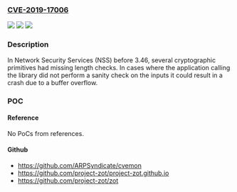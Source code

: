 ### [CVE-2019-17006](https://cve.mitre.org/cgi-bin/cvename.cgi?name=CVE-2019-17006)
![](https://img.shields.io/static/v1?label=Product&message=NSS&color=blue)
![](https://img.shields.io/static/v1?label=Version&message=%3C%203.46%20&color=brighgreen)
![](https://img.shields.io/static/v1?label=Vulnerability&message=missing%20length%20checks%20for%20cryptographic%20primitives&color=brighgreen)

### Description

In Network Security Services (NSS) before 3.46, several cryptographic primitives had missing length checks. In cases where the application calling the library did not perform a sanity check on the inputs it could result in a crash due to a buffer overflow.

### POC

#### Reference
No PoCs from references.

#### Github
- https://github.com/ARPSyndicate/cvemon
- https://github.com/project-zot/project-zot.github.io
- https://github.com/project-zot/zot


